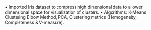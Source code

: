 • Imported Iris dataset to compress high dimensional data to a lower dimensional space for visualization of clusters.
• Algorithms: K-Means Clustering Elbow Method, PCA, Clustering metrics (Homogeneity, Completeness & V-measure). 
